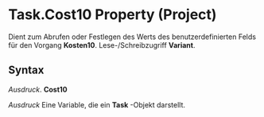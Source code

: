 
# Task.Cost10 Property (Project)

Dient zum Abrufen oder Festlegen des Werts des benutzerdefinierten Felds für den Vorgang  **Kosten10**. Lese-/Schreibzugriff **Variant**.


## Syntax

 _Ausdruck_. **Cost10**

 _Ausdruck_ Eine Variable, die ein **Task** -Objekt darstellt.

